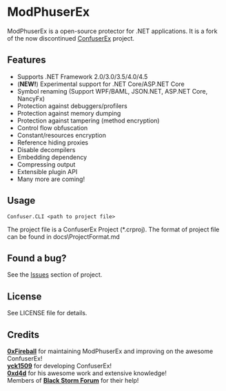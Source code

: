 
# ModPhuserEx

ModPhuserEx is a open-source protector for .NET applications.
It is a fork of the now discontinued [ConfuserEx](https://github.com/yck1509/ConfuserEx/) project.

## Features

* Supports .NET Framework 2.0/3.0/3.5/4.0/4.5
* (**NEW!**) Experimental support for .NET Core/ASP.NET Core
* Symbol renaming (Support WPF/BAML, JSON.NET, ASP.NET Core, NancyFx)
* Protection against debuggers/profilers
* Protection against memory dumping
* Protection against tampering (method encryption)
* Control flow obfuscation
* Constant/resources encryption
* Reference hiding proxies
* Disable decompilers
* Embedding dependency
* Compressing output
* Extensible plugin API
* Many more are coming!

## Usage

`Confuser.CLI <path to project file>`

The project file is a ConfuserEx Project (*.crproj).
The format of project file can be found in docs\ProjectFormat.md

## Found a bug?

See the [Issues](issues/) section of project.


## License

See LICENSE file for details.

## Credits

**[0xFireball](https://github.com/0xFireball)** for maintaining ModPhuserEx and improving on the awesome ConfuserEx!  
**[yck1509](https://github.com/yck1509)** for developing ConfuserEx!  
**[0xd4d](https://github.com/0xd4d)** for his awesome work and extensive knowledge!  
Members of **[Black Storm Forum](http://board.b-at-s.info/)** for their help!
